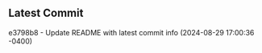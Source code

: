 
## Latest Commit
e3798b8 - Update README with latest commit info (2024-08-29 17:00:36 -0400) <Yunxi-Zhou>
